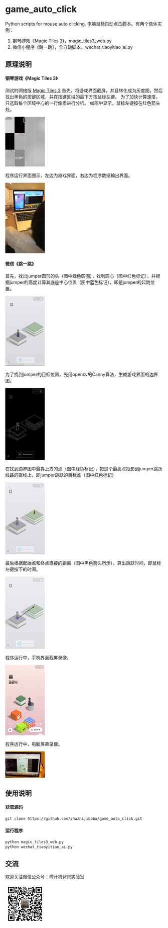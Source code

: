 # game_auto_click
Python scripts for mouse auto clicking. 
电脑鼠标自动点击脚本。有两个具体实例：
1. 钢琴游戏《Magic Tiles 3》，magic_tiles3_web.py
2. 微信小程序《跳一跳》，全自动脚本，wechat_tiaoyitiao_ai.py

## 原理说明 

#### 钢琴游戏《Magic Tiles 3》
测试的网络版 [Magic Tiles 3](http://www.bestgames.com/Magic-Tiles-3)
首先，将游戏界面截屏，并且转化成为灰度图，然后找出黑色的按键区域，并在按键区域的最下方按鼠标左键。
为了加快计算速度，只选取每个区域中心的一行像素进行分析。
如图中显示，鼠标左键按在红色箭头处。

<img src="./resource/magic_tiles_code.png" width="25%" height="25%">

程序运行界面图示，左边为游戏界面，右边为程序数据输出界面。

<img src="./resource/magic_tile_4.gif" width="25%" height="25%">

#### 微信《跳一跳》
首先，找出jumper圆形的头（图中绿色圆圈），找到圆心（图中红色标记），并根据jumper的高度计算其底座中心位置（图中蓝色标记），即是jumper的起跳位置。

<img src="./resource/start_circle.png" width="25%" height="25%">

为了找到jumper的目标位置，先用opencv的Canny算法，生成游戏界面的边界图。

<img src="./resource/target_edges.png" width="25%" height="25%">

在找到边界图中最靠上方的点（图中绿色标记），把这个最高点投影到jumper跳跃线路的直线上，即jumper跳跃的目标点（图中红色标记）

<img src="./resource/top_position.png" width="25%" height="25%">

最后根据起始点和终点直接的距离（图中黑色箭头所示），算出跳跃时间，即鼠标左键按下的时间。

<img src="./resource/start_to_target.png" width="25%" height="25%">

程序运行中，手机界面截屏录像。

<img src="./resource/tiao_yi_tiao_2.gif" width="25%" height="25%">

程序运行中，电脑屏幕录像。

<img src="./resource/tiao_yi_tiao_1.gif" width="25%" height="25%">

## 使用说明

#### 获取源码

```
git clone https://github.com/zhazhijibaba/game_auto_click.git

```
#### 运行程序
```
python magic_tiles3_web.py
python wechat_tiaoyitiao_ai.py
```

## 交流
欢迎关注微信公众号：榨汁机爸爸实验室

<img src="./resource/zhazhijibaba.jpeg" width="25%" height="25%">


